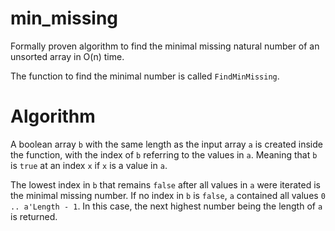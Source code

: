 # min_missing

Formally proven algorithm to find the minimal missing natural number of an unsorted array in O(n) time.

The function to find the minimal number is called `FindMinMissing`.

# Algorithm

A boolean array `b` with the same length as the input array `a` is created inside the function,
with the index of `b` referring to the values in `a`. Meaning that `b` is `true` at an
index `x` if `x` is a value in `a`.

The lowest index in `b` that remains `false` after all values in `a` were iterated
is the minimal missing number. If no index in `b` is `false`, `a` contained all
values `0 .. a'Length - 1`. In this case, the next highest number being the length of `a` is returned.
